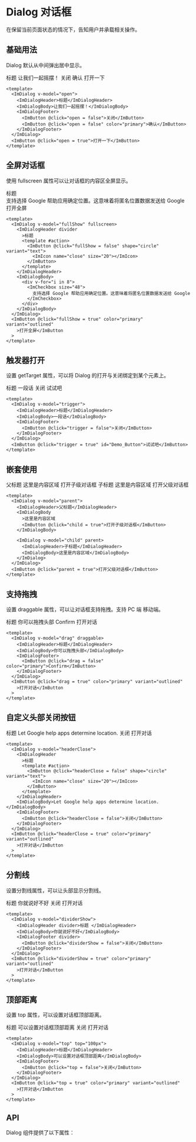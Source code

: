 # Dialog 对话框

在保留当前页面状态的情况下，告知用户并承载相关操作。

## 基础用法

Dialog 默认从中间弹出居中显示。

<script setup>
import { ref } from 'vue'

const open = ref(false)
const open2 = ref(false)
const fullShow = ref(false)
const parent = ref(false)
const child = ref(false)
const drag = ref(false)
const headerClose = ref(false)
const dividerShow = ref(false)
const top = ref(false)
const trigger = ref(false)
function getTarget(){
  return document.querySelector('#Demo_Button')
}

const apiList = [
  {
    name: 'modelValue',
    type: 'Boolean',
    desc: '是否显示对话框',
    default: 'false',
    otherValues: ''
  },
  {
    name: 'closeOnClickMask',
    type: 'Boolean',
    desc: '是否可以通过点击遮罩关闭对话框',
    default: 'true',
    otherValues: ''
  },
  {
    name: 'width',
    type: 'String',
    desc: '对话框的宽度',
    default: '',
    otherValues: ''
  },
  {
    name: 'height',
    type: 'String',
    desc: '对话框的高度',
    default: '',
    otherValues: ''
  },
  {
    name: 'fullscreen',
    type: 'Boolean',
    desc: '是否全屏显示对话框',
    default: 'false',
    otherValues: ''
  },
  {
    name: 'closeOnEscape',
    type: 'Boolean',
    desc: '是否可以通过按下 Esc 键关闭对话框',
    default: 'true',
    otherValues: ''
  },
  {
    name: 'mask',
    type: 'Boolean',
    desc: '是否显示背景遮罩',
    default: 'true',
    otherValues: ''
  },
  {
    name: 'zIndex',
    type: 'Number',
    desc: '对话框的 z-index 值',
    default: '',
    otherValues: ''
  },
  {
    name: 'top',
    type: 'String | Number',
    desc: '对话框距离顶部的距离',
    default: '',
    otherValues: ''
  },
  {
    name: 'getTarget',
    type: 'Function',
    desc: '返回对话框挂载的目标元素',
    default: '',
    otherValues: ''
  },
  {
    name: 'draggable',
    type: 'Boolean',
    desc: '是否可以拖动对话框',
    default: 'false',
    otherValues: ''
  }
]
</script>

  <ImDialog v-model="open">
    <ImDialogHeader>标题</ImDialogHeader>
    <ImDialogBody>让我们一起摇摆！</ImDialogBody>
    <ImDialogFooter>
      <ImButton @click="open = false">关闭</ImButton>
      <ImButton @click="open = false" color="primary">确认</ImButton>
    </ImDialogFooter>
  </ImDialog>
  <ImButton @click="open = true">打开一下</ImButton>

```vue
<template>
  <ImDialog v-model="open">
    <ImDialogHeader>标题</ImDialogHeader>
    <ImDialogBody>让我们一起摇摆！</ImDialogBody>
    <ImDialogFooter>
      <ImButton @click="open = false">关闭</ImButton>
      <ImButton @click="open = false" color="primary">确认</ImButton>
    </ImDialogFooter>
  </ImDialog>
  <ImButton @click="open = true">打开一下</ImButton>
</template>
```

## 全屏对话框

使用 fullscreen 属性可以让对话框的内容区全屏显示。

  <ImDialog v-model="fullShow" fullscreen>
    <ImDialogHeader divider
      >标题
      <template #action>
        <ImButton @click="fullShow = false" shape="circle" variant="text">
          <ImIcon name="close" size="20"></ImIcon>
        </ImButton>
      </template>
    </ImDialogHeader>
    <ImDialogBody>
      <div v-for="i in 8">
        <ImCheckbox size="48">
          支持选择 Google 帮助应用确定位置。这意味着将匿名位置数据发送给 Google
        </ImCheckbox>
      </div>
    </ImDialogBody>
  </ImDialog>
  <ImButton @click="fullShow = true" color="primary" variant="outlined"
    >打开全屏</ImButton
  >

```vue
<template>
  <ImDialog v-model="fullShow" fullscreen>
    <ImDialogHeader divider
      >标题
      <template #action>
        <ImButton @click="fullShow = false" shape="circle" variant="text">
          <ImIcon name="close" size="20"></ImIcon>
        </ImButton>
      </template>
    </ImDialogHeader>
    <ImDialogBody>
      <div v-for="i in 8">
        <ImCheckbox size="48">
          支持选择 Google 帮助应用确定位置。这意味着将匿名位置数据发送给 Google
        </ImCheckbox>
      </div>
    </ImDialogBody>
  </ImDialog>
  <ImButton @click="fullShow = true" color="primary" variant="outlined"
    >打开全屏</ImButton
  >
</template>
```

## 触发器打开

设置 getTarget 属性，可以将 Dialog 的打开与关闭绑定到某个元素上。

 <ImDialog v-model="trigger" :getTarget="getTarget">
    <ImDialogHeader>标题</ImDialogHeader>
    <ImDialogBody>一段话</ImDialogBody>
    <ImDialogFooter>
      <ImButton @click="trigger = false">关闭</ImButton>
    </ImDialogFooter>
  </ImDialog>
  <ImButton @click="trigger = true" color="primary" variant="outlined" id="Demo_Button">试试吧</ImButton>

```vue
<template>
  <ImDialog v-model="trigger">
    <ImDialogHeader>标题</ImDialogHeader>
    <ImDialogBody>一段话</ImDialogBody>
    <ImDialogFooter>
      <ImButton @click="trigger = false">关闭</ImButton>
    </ImDialogFooter>
  </ImDialog>
  <ImButton @click="trigger = true" id="Demo_Button">试试吧</ImButton>
</template>
```

## 嵌套使用

<ImDialog v-model="parent">
    <ImDialogHeader>父标题</ImDialogHeader>
    <ImDialogBody
      >这里是内容区域
      <ImButton @click="child = true">打开子级对话框</ImButton>
    </ImDialogBody>
    <ImDialog v-model="child" parent>
      <ImDialogHeader>子标题</ImDialogHeader>
      <ImDialogBody>这里是内容区域</ImDialogBody>
    </ImDialog>
  </ImDialog>
  <ImButton @click="parent = true">打开父级对话框</ImButton>

```vue
<template>
  <ImDialog v-model="parent">
    <ImDialogHeader>父标题</ImDialogHeader>
    <ImDialogBody
      >这里是内容区域
      <ImButton @click="child = true">打开子级对话框</ImButton>
    </ImDialogBody>

    <ImDialog v-model="child" parent>
      <ImDialogHeader>子标题</ImDialogHeader>
      <ImDialogBody>这里是内容区域</ImDialogBody>
    </ImDialog>
  </ImDialog>
  <ImButton @click="parent = true">打开父级对话框</ImButton>
</template>
```

## 支持拖拽

设置 draggable 属性，可以让对话框支持拖拽。支持 PC 端 移动端。

 <ImDialog v-model="drag" draggable>
    <ImDialogHeader>标题</ImDialogHeader>
    <ImDialogBody>你可以拖拽头部</ImDialogBody>
    <ImDialogFooter>
      <ImButton @click="drag = false" color="primary">Confirm</ImButton>
    </ImDialogFooter>
  </ImDialog>
  <ImButton @click="drag = true" color="primary" variant="outlined"
    >打开对话</ImButton
  >

```vue
<template>
  <ImDialog v-model="drag" draggable>
    <ImDialogHeader>标题</ImDialogHeader>
    <ImDialogBody>你可以拖拽头部</ImDialogBody>
    <ImDialogFooter>
      <ImButton @click="drag = false" color="primary">Confirm</ImButton>
    </ImDialogFooter>
  </ImDialog>
  <ImButton @click="drag = true" color="primary" variant="outlined"
    >打开对话</ImButton
  >
</template>
```

## 自定义头部关闭按钮

<ImDialog v-model="headerClose">
    <ImDialogHeader
      >标题
      <template #action>
        <ImButton @click="headerClose = false" shape="circle" variant="text">
          <ImIcon name="close" size="20"></ImIcon>
        </ImButton>
      </template>
    </ImDialogHeader>
    <ImDialogBody>Let Google help apps determine location. </ImDialogBody>
    <ImDialogFooter>
      <ImButton @click="headerClose = false">关闭</ImButton>
    </ImDialogFooter>
  </ImDialog>
  <ImButton @click="headerClose = true" color="primary" variant="outlined"
    >打开对话</ImButton
  >

```vue
<template>
  <ImDialog v-model="headerClose">
    <ImDialogHeader
      >标题
      <template #action>
        <ImButton @click="headerClose = false" shape="circle" variant="text">
          <ImIcon name="close" size="20"></ImIcon>
        </ImButton>
      </template>
    </ImDialogHeader>
    <ImDialogBody>Let Google help apps determine location. </ImDialogBody>
    <ImDialogFooter>
      <ImButton @click="headerClose = false">关闭</ImButton>
    </ImDialogFooter>
  </ImDialog>
  <ImButton @click="headerClose = true" color="primary" variant="outlined"
    >打开对话</ImButton
  >
</template>
```

## 分割线

设置分割线属性，可以让头部显示分割线。

 <ImDialog v-model="dividerShow">
    <ImDialogHeader divider>标题 </ImDialogHeader>
    <ImDialogBody>你就说好不好</ImDialogBody>
    <ImDialogFooter divider>
      <ImButton @click="dividerShow = false">关闭</ImButton>
    </ImDialogFooter>
  </ImDialog>
  <ImButton @click="dividerShow = true" color="primary" variant="outlined"
    >打开对话</ImButton
  >

```vue
<template>
  <ImDialog v-model="dividerShow">
    <ImDialogHeader divider>标题 </ImDialogHeader>
    <ImDialogBody>你就说好不好</ImDialogBody>
    <ImDialogFooter divider>
      <ImButton @click="dividerShow = false">关闭</ImButton>
    </ImDialogFooter>
  </ImDialog>
  <ImButton @click="dividerShow = true" color="primary" variant="outlined"
    >打开对话</ImButton
  >
</template>
```

## 顶部距离

设置 top 属性，可以设置对话框顶部距离。

 <ImDialog v-model="top" top="100px">
    <ImDialogHeader>标题</ImDialogHeader>
    <ImDialogBody>可以设置对话框顶部距离</ImDialogBody>
    <ImDialogFooter>
      <ImButton @click="top = false">关闭</ImButton>
    </ImDialogFooter>
  </ImDialog>
  <ImButton @click="top = true" color="primary" variant="outlined"
    >打开对话</ImButton
  >

```vue
<template>
  <ImDialog v-model="top" top="100px">
    <ImDialogHeader>标题</ImDialogHeader>
    <ImDialogBody>可以设置对话框顶部距离</ImDialogBody>
    <ImDialogFooter>
      <ImButton @click="top = false">关闭</ImButton>
    </ImDialogFooter>
  </ImDialog>
  <ImButton @click="top = true" color="primary" variant="outlined"
    >打开对话</ImButton
  >
</template>
```

## API

Dialog 组件提供了以下属性：

<Api :list="apiList" />

